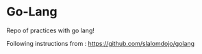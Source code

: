 # Go-Lang
 Repo of practices with go lang!


Following instructions from : https://github.com/slalomdojo/golang
